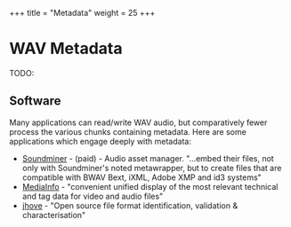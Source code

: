 +++
title = "Metadata"
weight = 25
+++

# WAV Metadata

TODO: 

## Software

Many applications can read/write WAV audio, but comparatively fewer process the various chunks containing metadata. Here are some applications which engage deeply with metadata: 

* [Soundminer](https://info.soundminer.com/docs/about-metadata) - (paid) - Audio asset manager. "...embed their files, not only with Soundminer's noted metawrapper, but to create files that are compatible with BWAV Bext, iXML, Adobe XMP and id3 systems"
* [MediaInfo](https://mediaarea.net/en/MediaInfo) - "convenient unified display of the most relevant technical and tag data for video and audio files"
* [jhove](https://jhove.openpreservation.org/modules/wave/) - "Open source file format identification, validation & characterisation"
